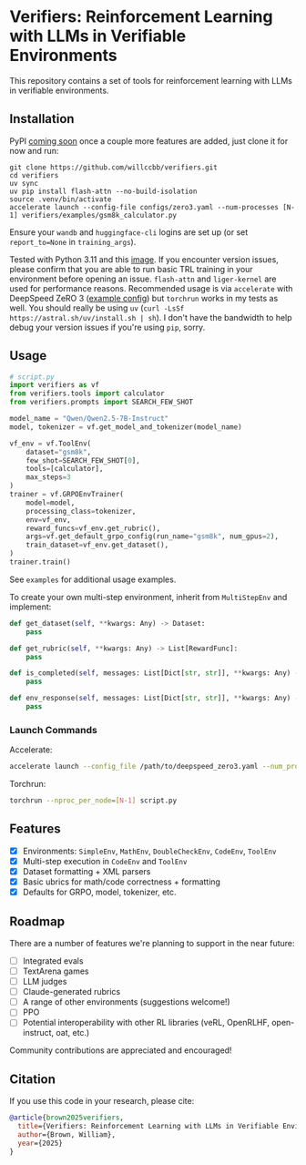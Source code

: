 # Verifiers: Reinforcement Learning with LLMs in Verifiable Environments

This repository contains a set of tools for reinforcement learning with LLMs in verifiable environments.

## Installation

PyPI [coming soon](https://pypi.org/project/verifiers/) once a couple more features are added, just clone it for now and run:
```
git clone https://github.com/willccbb/verifiers.git
cd verifiers
uv sync
uv pip install flash-attn --no-build-isolation
source .venv/bin/activate
accelerate launch --config-file configs/zero3.yaml --num-processes [N-1] verifiers/examples/gsm8k_calculator.py
```


Ensure your `wandb` and `huggingface-cli` logins are set up (or set `report_to=None` in `training_args`).

Tested with Python 3.11 and this [image](https://hub.docker.com/layers/pytorch/pytorch/2.5.1-cuda12.1-cudnn9-devel/images/sha256-e8e63dd7baca894ba11fe1ba48a52a550793c8974f89b533d697784dd20a4dc0). If you encounter version issues, please confirm that you are able to run basic TRL training in your environment before opening an issue. `flash-attn` and `liger-kernel` are used for performance reasons. Recommended usage is via `accelerate` with DeepSpeed ZeRO 3 ([example config](https://github.com/huggingface/trl/blob/main/examples/accelerate_configs/deepspeed_zero3.yaml)) but `torchrun` works in my tests as well. You should really be using `uv` (`curl -LsSf https://astral.sh/uv/install.sh | sh`). I don't have the bandwidth to help debug your version issues if you're using `pip`, sorry.

## Usage

```python
# script.py
import verifiers as vf
from verifiers.tools import calculator
from verifiers.prompts import SEARCH_FEW_SHOT

model_name = "Qwen/Qwen2.5-7B-Instruct"
model, tokenizer = vf.get_model_and_tokenizer(model_name)

vf_env = vf.ToolEnv(
    dataset="gsm8k",
    few_shot=SEARCH_FEW_SHOT[0],
    tools=[calculator],
    max_steps=3
)
trainer = vf.GRPOEnvTrainer(
    model=model,
    processing_class=tokenizer,
    env=vf_env,
    reward_funcs=vf_env.get_rubric(),
    args=vf.get_default_grpo_config(run_name="gsm8k", num_gpus=2),
    train_dataset=vf_env.get_dataset(),
)
trainer.train()
```
See `examples` for additional usage examples.

To create your own multi-step environment, inherit from `MultiStepEnv` and implement:
```python
def get_dataset(self, **kwargs: Any) -> Dataset:
    pass

def get_rubric(self, **kwargs: Any) -> List[RewardFunc]:
    pass

def is_completed(self, messages: List[Dict[str, str]], **kwargs: Any) -> bool:
    pass

def env_response(self, messages: List[Dict[str, str]], **kwargs: Any) -> Dict[str, str]:
    pass
```

### Launch Commands
Accelerate:
```bash
accelerate launch --config_file /path/to/deepspeed_zero3.yaml --num_processes [N-1] script.py
```
Torchrun:
```bash
torchrun --nproc_per_node=[N-1] script.py
```

## Features
- [X] Environments: `SimpleEnv`, `MathEnv`, `DoubleCheckEnv`, `CodeEnv`, `ToolEnv`
- [X] Multi-step execution in `CodeEnv` and `ToolEnv`
- [X] Dataset formatting + XML parsers
- [X] Basic ubrics for math/code correctness + formatting
- [X] Defaults for GRPO, model, tokenizer, etc.

## Roadmap

There are a number of features we're planning to support in the near future:
- [ ] Integrated evals
- [ ] TextArena games
- [ ] LLM judges
- [ ] Claude-generated rubrics
- [ ] A range of other environments (suggestions welcome!)
- [ ] PPO
- [ ] Potential interoperability with other RL libraries (veRL, OpenRLHF, open-instruct, oat, etc.)

Community contributions are appreciated and encouraged!

## Citation

If you use this code in your research, please cite:

```bibtex
@article{brown2025verifiers,
  title={Verifiers: Reinforcement Learning with LLMs in Verifiable Environments},
  author={Brown, William},
  year={2025}
}
```
